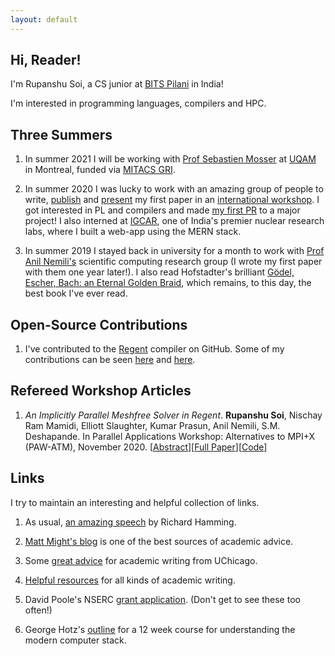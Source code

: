```yaml
---
layout: default
---
```


## Hi, Reader!

I'm Rupanshu Soi, a CS junior at [BITS Pilani](https://www.bits-pilani.ac.in/) in India!

I'm interested in programming languages, compilers and HPC.

## Three Summers

1. In summer 2021 I will be working with [Prof Sebastien Mosser](https://mosser.github.io/) at [UQAM](https://www.uqam.ca) in Montreal, funded via [MITACS GRI](https://www.mitacs.ca/en/programs/globalink/globalink-research-internship).

2. In summer 2020 I was lucky to work with an amazing group of people to write, [publish](https://conferences.computer.org/scwpub/pdfs/PAW-ATM2020-3hAMYwhCnnpHT0m34Bcu1H/545000a040/545000a040.pdf) and [present](https://sc20.supercomputing.org/presentation/?id=ws_pawatm108&sess=sess218) my first paper in an [international workshop](https://sourceryinstitute.github.io/PAW/). I got interested in PL and compilers and made [my first PR](https://github.com/StanfordLegion/legion/pull/800) to a major project! I also interned at [IGCAR](http://www.igcar.gov.in/), one of India's premier nuclear research labs, where I built a web-app using the MERN stack.

3. In summer 2019 I stayed back in university for a month to work with [Prof Anil Nemili's](https://universe.bits-pilani.ac.in/hyderabad/nanil/Profile) scientific computing research group (I wrote my first paper with them one year later!). I also read Hofstadter's brilliant [Gödel, Escher, Bach: an Eternal Golden Braid](https://en.wikipedia.org/wiki/G%C3%B6del,_Escher,_Bach), which remains, to this day, the best book I've ever read.

## Open-Source Contributions
1. I've contributed to the [Regent](http://regent-lang.org/) compiler on GitHub. Some of my contributions can be seen [here](https://github.com/StanfordLegion/legion/pulls?q=author%3Arupanshusoi) and [here](https://github.com/StanfordLegion/legion/issues?q=author%3Arupanshusoi+is%3Aissue+label%3Abug).

## Refereed Workshop Articles
1. _An Implicitly Parallel Meshfree Solver in Regent_. **Rupanshu Soi**, Nischay Ram Mamidi, Elliott Slaughter, Kumar Prasun, Anil Nemili, S.M. Deshapande. In Parallel Applications Workshop: Alternatives to MPI+X (PAW-ATM), November 2020. [[Abstract](https://sc20.supercomputing.org/presentation/?id=ws_pawatm108&sess=sess218)][[Full Paper](https://conferences.computer.org/scwpub/pdfs/PAW-ATM2020-3hAMYwhCnnpHT0m34Bcu1H/545000a040/545000a040.pdf)][[Code](https://github.com/rupanshusoi/meshfree_solver_regent)]

## Links

I try to maintain an interesting and helpful collection of links.

1. As usual, [an amazing speech](https://www.mccurley.org/advice/hamming_advice.html) by Richard Hamming.

2. [Matt Might's blog](http://matt.might.net/articles) is one of the best sources of academic advice.

3. Some [great advice](https://www.youtube.com/watch?v=vtIzMaLkCaM) for academic writing from UChicago.

4. [Helpful resources](https://www.oacommunity.org/resources) for all kinds of academic writing.

5. David Poole's NSERC [grant application](https://www.cs.ubc.ca/~poole/poole-NSERC-101-2010.pdf). (Don't get to see these too often!)

6. George Hotz's [outline](https://github.com/geohot/fromthetransistor) for a 12 week course for understanding the modern computer stack.

